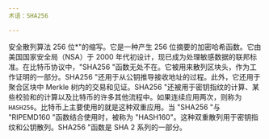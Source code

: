 ```yaml
---
术语：SHA256

---
```

安全散列算法 256 位*"的缩写。它是一种产生 256 位摘要的加密哈希函数。它由美国国家安全局（NSA）于 2000 年代初设计，现已成为处理敏感数据的联邦标准。在比特币协议中，"SHA256 "函数无处不在。它被用来散列区块头，作为工作证明的一部分。SHA256 "还用于从公钥推导接收地址的过程。此外，它还用于聚合区块中 Merkle 树内的交易和见证。SHA256 "还被用于密钥指纹的计算、某些校验和的计算以及比特币的许多其他流程中。如果连续应用两次，则称为 `HASH256`。比特币上主要使用的就是这种双重应用。当 "SHA256 "与 "RIPEMD160 "函数结合使用时，被称为 "HASH160"。这种双重散列用于密钥指纹和公钥散列。SHA256 "函数是 SHA 2 系列的一部分。